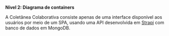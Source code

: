 **Nível 2: Diagrama de containers**

A Coletânea Colaborativa consiste apenas de uma interface disponível aos usuários por meio de um SPA, usando uma API desenvolvida em [Strapi](https://strapi.io/) com banco de dados em MongoDB.

